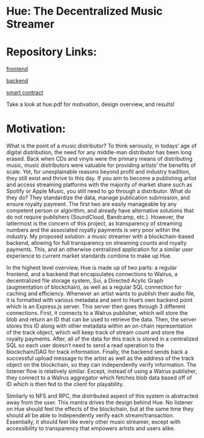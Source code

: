 # Hue: The Decentralized Music Streamer 
# Repository Links:
[frontend](https://github.com/CousCous08/hue-frontend) 

[backend](https://github.com/CousCous08/hue-backend) 

[smart contract](https://github.com/CousCous08/hue-smart-contract)

Take a look at hue.pdf for motivation, design overview, and results!

# Motivation:
	
What is the point of a music distributor? To think seriously, in todays’ age of digital distribution, the need for any middle-man distributor has been long erased. Back when CDs and vinyls were the primary means of distributing music, music distributors were valuable for providing artists’ the benefits of scale. Yet, for unexplainable reasons beyond profit and industry tradition, they still exist and thrive to this day. If you aim to become a publishing artist and access streaming platforms with the majority of market share such as Spotify or Apple Music, you still need to go through a distributor. What do they do? They standardize the data, manage publication submission, and ensure royalty payment. The first two are easily manageable by any competent person or algorithm, and already have alternative solutions that do not require publishers (SoundCloud, Bandcamp, etc.). However, the lattermost is the concern of this project, as transparency of streaming numbers and the associated royalty payments is very poor within the industry. My proposed solution: a music streamer with a blockchain-based backend, allowing for full transparency on streaming counts and royalty payments. This, and an otherwise centralized application for a similar user experience to current market standards combine to make up Hue.


In the highest level overview, Hue is made up of two parts: a regular frontend, and a backend that encapsulates connections to Walrus, a decentralized file storage system, Sui, a Directed Acylic Graph (augmentation of blockchain), as well as a regular SQL connection for caching and efficiency. Whenever an artist wants to publish their audio file, it is formatted with various metadata and sent to Hue’s own backend point which is an Express.js server. This server then goes through 3 different connections. First, it connects to a Walrus publisher, which will store the blob and return an ID that can be used to retrieve the data. Then, the server stores this ID along with other metadata within an on-chain representation of the track object, which will keep track of stream count and store the royalty payments. After, all of the data for this track is stored in a centralized SQL so each user doesn’t need to send a read operation to the blockchain/DAG for track information. Finally, the backend sends back a successful upload message to the artist as well as the address of the track object on the blockchain, so they can independently verify information. The listener flow is relatively similar. Except, instead of using a Walrus publisher, they connect to a Walrus aggregator which fetches blob data based off of ID which is then fed to the client for playability. 

 
Similarly to NFS and RPC, the distributed aspect of this system is abstracted away from the user. This mantra drives the design behind Hue. No listener on Hue should feel the effects of the blockchain, but at the same time they should all be able to independently verify each stream/transaction. Essentially, it should feel like every other music streamer, except with accessibility to transparency that empowers artists and users alike. 
